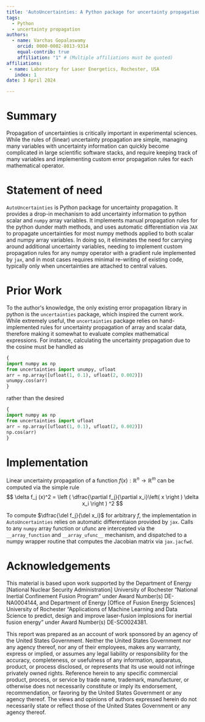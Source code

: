```yaml
---
title: 'AutoUncertainties: A Python package for uncertainty propagation'
tags:
  - Python
  - uncertainty propagation
authors:
  - name: Varchas Gopalaswamy
    orcid: 0000-0002-8013-9314
    equal-contrib: true
    affiliation: "1" # (Multiple affiliations must be quoted)
affiliations:
 - name: Laboratory for Laser Energetics, Rochester, USA
   index: 1
date: 3 April 2024

---
```


# Summary

Propagation of uncertainties is critically important in experimental sciences.
While the rules of (linear) uncertainty propagation
are simple, managing many variables with uncertainty information
can quickly become complicated in large scientific software stacks, and require
keeping track of many variables and implementing custom error propagation
rules for each mathematical operator.

# Statement of need

`AutoUncertainties` is Python package for uncertainty propagation. It provides
a drop-in mechanism to add uncertainty information to python scalar and `numpy`
array variables. It implements manual propagation rules for the python dunder math
methods, and uses automatic differentiation via `JAX` to propagate uncertainties
for most numpy methods applied to both scalar and numpy array variables. In doing so,
it eliminates the need for carrying around additional uncertainty variables,
needing to implement custom propagation rules for any numpy operator with a gradient
rule implemented by `jax`, and in most cases requires minimal re-writing of existing code,
typically only when uncertainties are attached to central values.

# Prior Work

To the author's knowledge, the only existing error propagation library in python is the `uncertainties` package,
which inspired the current work. While extremely useful, the `uncertainties` package
relies on hand-implemented rules for uncertainty propagation of array and scalar data, therefore
making it somewhat to evaluate complex mathematical expressions. For instance, calculating the uncertainty
propagation due to the cosine must be handled as

```python
{
import numpy as np
from uncertainties import unumpy, ufloat
arr = np.array([ufloat(1, 0.1), ufloat(2, 0.002)])
unumpy.cos(arr)
}
```

rather than the desired

```python
{
import numpy as np
from uncertainties import ufloat
arr = np.array([ufloat(1, 0.1), ufloat(2, 0.002)])
np.cos(arr)
}
```

# Implementation

Linear uncertainty propagation of a function $f(x) : \mathbb{R}^n \rightarrow \mathbb{R}^m$ can be computed
via the simple rule $$ \delta f_j (x)^2 = \left ( \dfrac{\partial f_j}{\partial x_i}\left( x \right ) \delta x_i  \right ) ^2 $$

To compute $\dfrac{\del f_j}{\del x_i}$ for arbitrary $f$, the implementation in `AutoUncertainties` relies on automatic
differentiaion provided by `jax`. Calls to any `numpy` array function or ufunc are intercepted via the `__array_function`
and `__array_ufunc__` mechanism, and dispatched to a numpy wrapper routine that computes the Jacobian matrix via `jax.jacfwd`.


# Acknowledgements

This material is based upon work supported by the Department of Energy [National Nuclear Security Administration] University of Rochester “National Inertial Confinement Fusion Program” under Award Number(s) DE-NA0004144, and Department of Energy [Office of Fusion Energy Sciences] University of Rochester “Applications of Machine Learning and Data Science to predict, design and improve laser-fusion implosions for inertial fusion energy” under Award Number(s) DE-SC0024381.

This report was prepared as an account of work sponsored by an agency of the United States Government. Neither the United States Government nor any agency thereof, nor any of their employees, makes any warranty, express or implied, or assumes any legal liability or responsibility for the accuracy, completeness, or usefulness of any information, apparatus, product, or process disclosed, or represents that its use would not infringe privately owned rights. Reference herein to any specific commercial product, process, or service by trade name, trademark, manufacturer, or otherwise does not necessarily constitute or imply its endorsement, recommendation, or favoring by the United States Government or any agency thereof. The views and opinions of authors expressed herein do not necessarily state or reflect those of the United States Government or any agency thereof.
